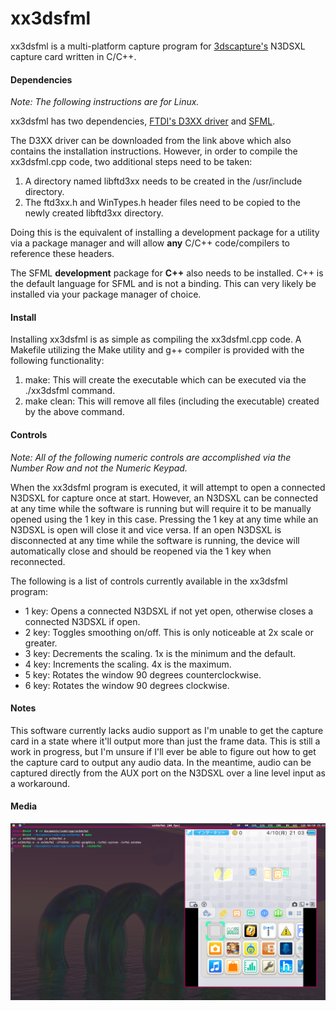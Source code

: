 # **xx3dsfml**

xx3dsfml is a multi-platform capture program for [3dscapture's](https://3dscapture.com/) N3DSXL capture card written in C/C++.

#### Dependencies

*Note: The following instructions are for Linux.*

xx3dsfml has two dependencies, [FTDI's D3XX driver](https://ftdichip.com/drivers/d3xx-drivers/) and [SFML](https://www.sfml-dev.org/).

The D3XX driver can be downloaded from the link above which also contains the installation instructions. However, in order to compile the xx3dsfml.cpp code, two additional steps need to be taken:

1. A directory named libftd3xx needs to be created in the /usr/include directory.
2. The ftd3xx.h and WinTypes.h header files need to be copied to the newly created libftd3xx directory.

Doing this is the equivalent of installing a development package for a utility via a package manager and will allow **any** C/C++ code/compilers to reference these headers.

The SFML **development** package for **C++** also needs to be installed. C++ is the default language for SFML and is not a binding. This can very likely be installed via your package manager of choice.

#### Install

Installing xx3dsfml is as simple as compiling the xx3dsfml.cpp code. A Makefile utilizing the Make utility and g++ compiler is provided with the following functionality:

1. make:	This will create the executable which can be executed via the ./xx3dsfml command.
2. make clean:	This will remove all files (including the executable) created by the above command.

#### Controls

*Note: All of the following numeric controls are accomplished via the Number Row and not the Numeric Keypad.*

When the xx3dsfml program is executed, it will attempt to open a connected N3DSXL for capture once at start. However, an N3DSXL can be connected at any time while the software is running but will require it to be manually opened using the 1 key in this case. Pressing the 1 key at any time while an N3DSXL is open will close it and vice versa. If an open N3DSXL is disconnected at any time while the software is running, the device will automatically close and should be reopened via the 1 key when reconnected.

The following is a list of controls currently available in the xx3dsfml program:

- 1 key: Opens a connected N3DSXL if not yet open, otherwise closes a connected N3DSXL if open.
- 2 key: Toggles smoothing on/off. This is only noticeable at 2x scale or greater.
- 3 key: Decrements the scaling. 1x is the minimum and the default.
- 4 key: Increments the scaling. 4x is the maximum.
- 5 key: Rotates the window 90 degrees counterclockwise.
- 6 key: Rotates the window 90 degrees clockwise.

#### Notes

This software currently lacks audio support as I'm unable to get the capture card in a state where it'll output more than just the frame data. This is still a work in progress, but I'm unsure if I'll ever be able to figure out how to get the capture card to output any audio data. In the meantime, audio can be captured directly from the AUX port on the N3DSXL over a line level input as a workaround.

#### Media

![xx3dsfml](xx3dsfml.png "xx3dsfml")
